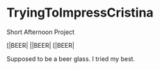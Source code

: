 # TryingToImpressCristina
Short Afternoon Project

[|BEER|
||BEER|
[|BEER|

Supposed to be a beer glass. I tried my best.
